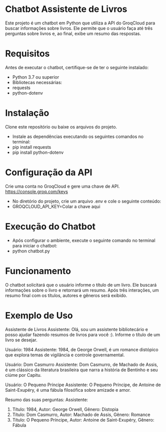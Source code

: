 # Chatbot Assistente de Livros
Este projeto é um chatbot em Python que utiliza a API do GroqCloud para buscar informações sobre livros. Ele permite que o usuário faça até três perguntas sobre livros e, ao final, exibe um resumo das respostas.

# Requisitos
Antes de executar o chatbot, certifique-se de ter o seguinte instalado:
- Python 3.7 ou superior
- Bibliotecas necessárias:
- requests
- python-dotenv

# Instalação
Clone este repositório ou baixe os arquivos do projeto.
- Instale as dependências executando os seguintes comandos no terminal:
- pip install requests
- pip install python-dotenv

# Configuração da API
Crie uma conta no GroqCloud e gere uma chave de API.
https://console.groq.com/keys
- No diretório do projeto, crie um arquivo .env e cole o seguinte conteúdo:
- GROQCLOUD_API_KEY=Colar a chave aqui

# Execução do Chatbot
- Após configurar o ambiente, execute o seguinte comando no terminal para iniciar o chatbot:
- python chatbot.py

# Funcionamento
O chatbot solicitará que o usuário informe o título de um livro.
Ele buscará informações sobre o livro e retornará um resumo.
Após três interações, um resumo final com os títulos, autores e gêneros será exibido.

# Exemplo de Uso

Assistente de Livros
Assistente: Olá, sou um assistente bibliotecário e posso ajudar fazendo resumos de livros para você :).
Informe o título de um livro se desejar.

Usuário: 1984
Assistente: 1984, de George Orwell, é um romance distópico que explora temas de vigilância e controle governamental.

Usuário: Dom Casmurro
Assistente: Dom Casmurro, de Machado de Assis, é um clássico da literatura brasileira que narra a história de Bentinho e seu ciúme por Capitu.

Usuário: O Pequeno Príncipe
Assistente: O Pequeno Príncipe, de Antoine de Saint-Exupéry, é uma fábula filosófica sobre amizade e amor.

Resumo das suas perguntas:
Assistente:
 1. Título: 1984, Autor: George Orwell, Gênero: Distopia
 2. Título: Dom Casmurro, Autor: Machado de Assis, Gênero: Romance
 3. Título: O Pequeno Príncipe, Autor: Antoine de Saint-Exupéry, Gênero: Fábula




